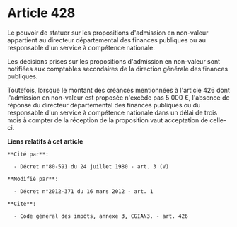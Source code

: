 # Article 428

Le pouvoir de statuer sur les propositions d'admission en non-valeur appartient au directeur départemental des finances
publiques ou au responsable d'un service à compétence nationale. 

Les décisions prises sur les propositions d'admission en non-valeur sont notifiées aux comptables secondaires de la direction
générale des finances publiques. 

Toutefois, lorsque le montant des créances mentionnées à l'article 426 dont l'admission en non-valeur est proposée n'excède
pas 5 000 €, l'absence de réponse du directeur départemental des finances publiques ou du responsable d'un service à
compétence nationale dans un délai de trois mois à compter de la réception de la proposition vaut acceptation de celle-ci.

**Liens relatifs à cet article**

	**Cité par**:

	  - Décret n°80-591 du 24 juillet 1980 - art. 3 (V)

	**Modifié par**:

	  - Décret n°2012-371 du 16 mars 2012 - art. 1

	**Cite**:

	  - Code général des impôts, annexe 3, CGIAN3. - art. 426
